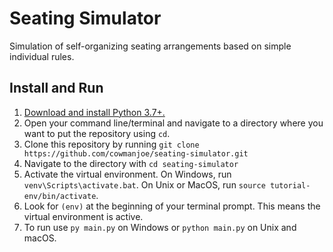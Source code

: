 # Seating Simulator

Simulation of self-organizing seating arrangements based on simple individual rules. 

## Install and Run
1. [Download and install Python 3.7+.](https://www.python.org/downloads/)
2. Open your command line/terminal and navigate to a directory where you want to put the repository using `cd`.
3. Clone this repository by running `git clone https://github.com/cowmanjoe/seating-simulator.git`
4. Navigate to the directory with `cd seating-simulator`
5. Activate the virtual environment. On Windows, run `venv\Scripts\activate.bat`. On Unix or MacOS, run `source tutorial-env/bin/activate`.
6. Look for `(env)` at the beginning of your terminal prompt. This means the virtual environment is active.
8. To run use `py main.py` on Windows or `python main.py` on Unix and macOS.
